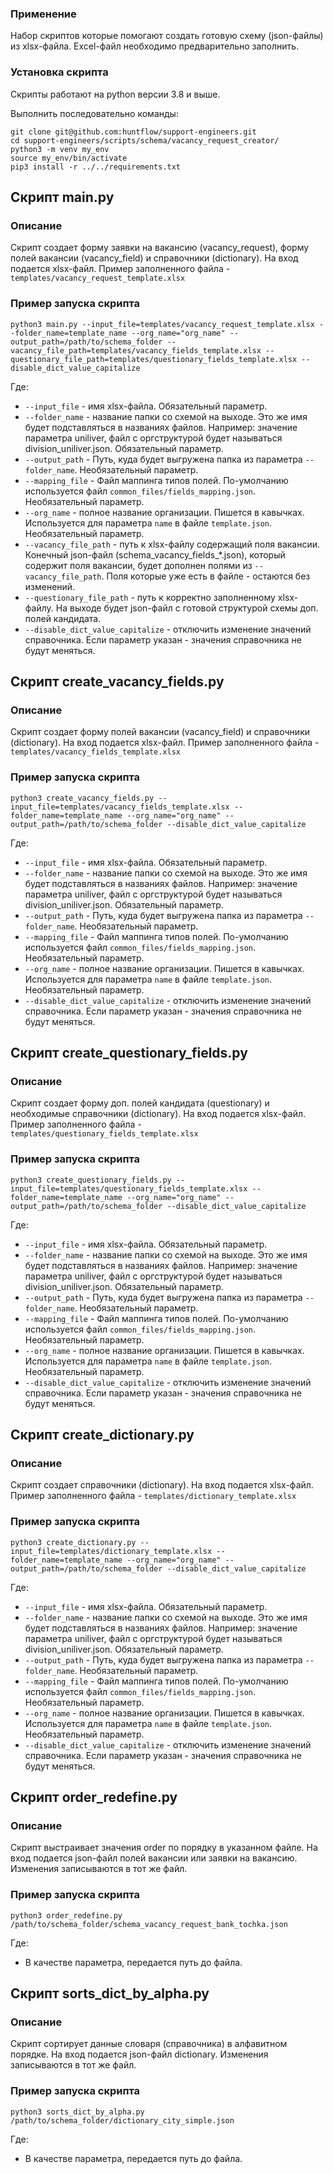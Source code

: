 ### Применение
Набор скриптов которые помогают создать готовую схему (json-файлы) из xlsx-файла.
Excel-файл необходимо предварительно заполнить.
### Установка скрипта
Скрипты работают на python версии 3.8 и выше.

Выполнить последовательно команды:
```
git clone git@github.com:huntflow/support-engineers.git
cd support-engineers/scripts/schema/vacancy_request_creator/
python3 -m venv my_env
source my_env/bin/activate
pip3 install -r ../../requirements.txt
```
## Скрипт main.py
### Описание
Скрипт создает форму заявки на вакансию (vacancy_request), форму полей вакансии (vacancy_field) 
и справочники (dictionary).
На вход подается xlsx-файл. Пример заполненного файла - `templates/vacancy_request_template.xlsx`
### Пример запуска скрипта
```
python3 main.py --input_file=templates/vacancy_request_template.xlsx --folder_name=template_name --org_name="org_name" --output_path=/path/to/schema_folder --vacancy_file_path=templates/vacancy_fields_template.xlsx --questionary_file_path=templates/questionary_fields_template.xlsx --disable_dict_value_capitalize
```
Где:
  - `--input_file` - имя xlsx-файла. Обязательный параметр.
  - `--folder_name` - название папки со схемой на выходе. Это же имя будет подставляться в названиях файлов. 
Например: значение параметра uniliver, файл с оргструктурой будет называться division_uniliver.json. 
Обязательный параметр.
  - `--output_path` - Путь, куда будет выгружена папка из параметра `--folder_name`. Необязательный параметр.
  - `--mapping_file` - Файл маппинга типов полей. По-умолчанию используется файл `common_files/fields_mapping.json`. 
Необязательный параметр.
  - `--org_name` - полное название организации. Пишется в кавычках. Используется для параметра `name` в файле 
`template.json`. Необязательный параметр.
  - `--vacancy_file_path` - путь к xlsx-файлу содержащий поля вакансии. Конечный 
json-файл (schema_vacancy_fields_*.json), который содержит поля вакансии, будет дополнен полями 
из `--vacancy_file_path`. Поля которые уже есть в файле - остаются без изменений.
  - `--questionary_file_path` - путь к корректно заполненному xlsx-файлу. На выходе будет json-файл с готовой
структурой схемы доп. полей кандидата.
  - `--disable_dict_value_capitalize` - отключить изменение значений справочника. Если параметр указан - значения
справочника не будут меняться.

## Скрипт create_vacancy_fields.py
### Описание
Скрипт создает форму полей вакансии (vacancy_field) и справочники (dictionary).
На вход подается xlsx-файл. Пример заполненного файла - `templates/vacancy_fields_template.xlsx`
### Пример запуска скрипта
```
python3 create_vacancy_fields.py --input_file=templates/vacancy_fields_template.xlsx --folder_name=template_name --org_name="org_name" --output_path=/path/to/schema_folder --disable_dict_value_capitalize
```
Где:
  - `--input_file` - имя xlsx-файла. Обязательный параметр.
  - `--folder_name` - название папки со схемой на выходе. Это же имя будет подставляться в названиях файлов. 
Например: значение параметра uniliver, файл с оргструктурой будет называться division_uniliver.json. 
Обязательный параметр.
  - `--output_path` - Путь, куда будет выгружена папка из параметра `--folder_name`. Необязательный параметр.
  - `--mapping_file` - Файл маппинга типов полей. По-умолчанию используется файл `common_files/fields_mapping.json`. 
Необязательный параметр.
  - `--org_name` - полное название организации. Пишется в кавычках. Используется для параметра `name` в файле 
`template.json`. Необязательный параметр.
  - `--disable_dict_value_capitalize` - отключить изменение значений справочника. Если параметр указан - значения
справочника не будут меняться.

## Скрипт create_questionary_fields.py
### Описание
Скрипт создает форму доп. полей кандидата (questionary) и необходимые справочники (dictionary).
На вход подается xlsx-файл. Пример заполненного файла - `templates/questionary_fields_template.xlsx`
### Пример запуска скрипта
```
python3 create_questionary_fields.py --input_file=templates/questionary_fields_template.xlsx --folder_name=template_name --org_name="org_name" --output_path=/path/to/schema_folder --disable_dict_value_capitalize
```
Где:
  - `--input_file` - имя xlsx-файла. Обязательный параметр.
  - `--folder_name` - название папки со схемой на выходе. Это же имя будет подставляться в названиях файлов. 
Например: значение параметра uniliver, файл с оргструктурой будет называться division_uniliver.json. 
Обязательный параметр.
  - `--output_path` - Путь, куда будет выгружена папка из параметра `--folder_name`. Необязательный параметр.
  - `--mapping_file` - Файл маппинга типов полей. По-умолчанию используется файл `common_files/fields_mapping.json`. 
Необязательный параметр.
  - `--org_name` - полное название организации. Пишется в кавычках. Используется для параметра `name` в файле 
`template.json`. Необязательный параметр.
  - `--disable_dict_value_capitalize` - отключить изменение значений справочника. Если параметр указан - значения
справочника не будут меняться.

## Скрипт create_dictionary.py
### Описание
Скрипт создает справочники (dictionary).
На вход подается xlsx-файл. Пример заполненного файла - `templates/dictionary_template.xlsx`
### Пример запуска скрипта
```
python3 create_dictionary.py --input_file=templates/dictionary_template.xlsx --folder_name=template_name --org_name="org_name" --output_path=/path/to/schema_folder --disable_dict_value_capitalize
```
Где:
  - `--input_file` - имя xlsx-файла. Обязательный параметр.
  - `--folder_name` - название папки со схемой на выходе. Это же имя будет подставляться в названиях файлов. 
Например: значение параметра uniliver, файл с оргструктурой будет называться division_uniliver.json. 
Обязательный параметр.
  - `--output_path` - Путь, куда будет выгружена папка из параметра `--folder_name`. Необязательный параметр.
  - `--mapping_file` - Файл маппинга типов полей. По-умолчанию используется файл `common_files/fields_mapping.json`. 
Необязательный параметр.
  - `--org_name` - полное название организации. Пишется в кавычках. Используется для параметра `name` в файле 
`template.json`. Необязательный параметр.
  - `--disable_dict_value_capitalize` - отключить изменение значений справочника. Если параметр указан - значения
справочника не будут меняться.

## Скрипт order_redefine.py
### Описание
Скрипт выстраивает значения order по порядку в указанном файле.
На вход подается json-файл полей вакансии или заявки на вакансию. Изменения записываются в тот же файл.
### Пример запуска скрипта
```
python3 order_redefine.py /path/to/schema_folder/schema_vacancy_request_bank_tochka.json
```
Где:
 - В качестве параметра, передается путь до файла.

## Скрипт sorts_dict_by_alpha.py
### Описание
Скрипт сортирует данные словаря (справочника) в алфавитном порядке.
На вход подается json-файл dictionary. Изменения записываются в тот же файл.
### Пример запуска скрипта
```
python3 sorts_dict_by_alpha.py /path/to/schema_folder/dictionary_city_simple.json
```
Где:
 - В качестве параметра, передается путь до файла.
